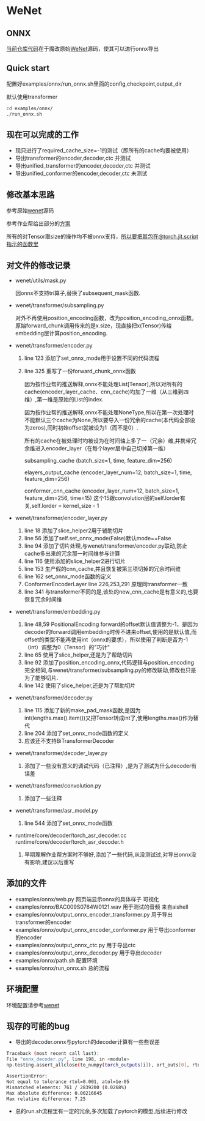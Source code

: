 # WeNet

## ONNX

[当前仓库代码](https://github.com/Mashiro083/wenet-onnx)在于魔改原始[WeNet](https://github.com/wenet-e2e/wenet)源码，使其可以进行onnx导出

## Quick start

配置好examples/onnx/run_onnx.sh里面的config,checkpoint,output_dir

默认使用transformer
``` sh
cd examples/onnx/
./run_onnx.sh
```


## 现在可以完成的工作

* 现只进行了required_cache_size=-1的测试（即所有的cache均要被使用）
* 导出transformer的encoder,decoder,ctc 并测试
* 导出unified_transformer的encoder,decoder,ctc 并测试
* 导出unified_conformer的encoder,decoder,ctc 未测试

## 修改基本思路

参考原始[wenet](https://github.com/wenet-e2e/wenet)源码

参考作业帮给出部分的[方案](https://zhuanlan.zhihu.com/p/389441591)

所有的对Tensor取size的操作均不被onnx支持，所以要把其包在@torch.jit.script指示的函数里


## 对文件的修改记录

- wenet/utils/mask.py

  因onnx不支持tri算子,替换了subsequent_mask函数.

- wenet/transformer/subsampling.py
  
  对外不再使用position_encoding函数，改为position_encoding_onnx函数。原始forward_chunk调用传来的是x.size，现直接把x(Tensor)传给embedding层计算position_encoding.

- wenet/transformer/encoder.py
  1. line 123 添加了set_onnx_mode用于设置不同的代码流程
  2. line 325 重写了一份forward_chunk_onnx函数
    
     因为按作业帮的推送解释,onnx不能处理List[Tensor],所以对所有的cache(encoder_layer_cache、cnn_cache)均加了一维（从三维到四维）,第一维是原始的List的index.

     因为按作业帮的推送解释,onnx不能处理NoneType,所以在第一次处理时不能默认三个cache为None,所以要导入一份冗余的cache(本代码全部设为zeros),同时初始offset就被设为1（而不是0）.

     所有的cache在被处理时均被设为在时间轴上多了一（冗余）维,并携带冗余维进入encoder_layer（在每个layer层中自己切掉第一维）

     subsampling_cache (batch_size=1, time, feature_dim=256)

     elayers_output_cache (encoder_layer_num=12, batch_size=1, time, feature_dim=256)

     conformer_cnn_cache (encoder_layer_num=12, batch_size=1, feature_dim=256, time=15) 这个15跟convolution层的self.lorder有关,self.lorder = kernel_size - 1
  
- wenet/transformer/encoder_layer.py
  1. line 18 添加了slice_helper2用于辅助切片
  2. line 56 添加了self.set_onnx_mode(False)默认mode==False
  3. line 94 添加了切片处理,与wenet/transformer/encoder.py联动,防止cache多出来的冗余那一时间维参与计算
  4. line 116 使用添加的slice_helper2进行切片
  5. line 153 生产假的cnn_cache,并且恢复被第三项切掉的冗余时间维
  6. line 162 set_onnx_mode函数的定义
  7. ConformerEncoderLayer line 226,253,291 原理同transformer一致
  8. line 341 与transformer不同的是,该处的new_cnn_cache是有意义的,也要恢复冗余时间维

- wenet/transformer/embedding.py
  1. line 48,59 PositionalEncoding forward的offset默认值调整为-1，是因为decoder的forward调用embedding时传不进来offset,使用的是默认值,而offset的类型不能再使用int（onnx的要求），所以使用了判断是否为-1（int）调整为0（Tensor）的"巧计"
  2. line 65 使用了slice_helper,还是为了帮助切片
  3. line 92 添加了position_encoding_onnx,代码逻辑与position_encoding完全相同,与wenet/transformer/subsampling.py的修改联动,修改也只是为了能够切片.
  4. line 142 使用了slice_helper,还是为了帮助切片

- wenet/transformer/decoder.py
  1. line 115 添加了新的make_pad_mask函数,是因为int(lengths.max().item())又把Tensor转成int了,使用lengths.max()作为替代
  2. line 204 添加了set_onnx_mode函数的定义
  3. 应该还不支持BiTransformerDecoder

- wenet/transformer/decoder_layer.py
  1. 添加了一些没有意义的调试代码（已注释）,是为了测试为什么decoder有误差
  
- wenet/transformer/convolution.py
  1. 添加了一些注释

- wenet/transformer/asr_model.py
  1. line 544 添加了set_onnx_mode函数

- runtime/core/decoder/torch_asr_decoder.cc runtime/core/decoder/torch_asr_decoder.h
  1. 早期理解作业帮方案时不够好,添加了一些代码,从没测试过,对导出onnx没有影响,建议以后重写


## 添加的文件

- examples/onnx/web.py 网页端显示onnx的具体样子 可视化
- examples/onnx/BAC009S0764W0121.wav 用于测试的音频 来自aishell
- examples/onnx/output_onnx_encoder_transformer.py 用于导出transformer的encoder
- examples/onnx/output_onnx_encoder_conformer.py 用于导出conformer的encoder
- examples/onnx/output_onnx_ctc.py 用于导出ctc
- examples/onnx/output_onnx_decoder.py 用于导出decoder
- examples/onnx/path.sh 配置环境
- examples/onnx/run_onnx.sh 总的流程

## 环境配置

环境配置请参考[wenet](https://github.com/wenet-e2e/wenet)

## 现存的可能的bug

* 导出的decoder.onnx与pytorch的decoder计算有一些些误差

``` sh
Traceback (most recent call last):
File "onnx_decoder.py", line 198, in <module>
np.testing.assert_allclose(to_numpy(torch_outputs[i]), ort_outs[0], rtol=1e-03, atol=1e-05,err_msg='{0}'.format(i))

AssertionError:
Not equal to tolerance rtol=0.001, atol=1e-05
Mismatched elements: 761 / 2839200 (0.0268%)
Max absolute difference: 0.00216645
Max relative difference: 7.25
```

* 总的run.sh流程里有一定的冗余,多次加载了pytorch的模型,后续进行修改